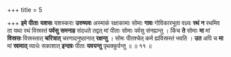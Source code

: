+++
title = 5

+++
**इमे** **पीताः** **यशसः** यशस्कराः **उरुष्यवः** अस्माकं रक्षाकामाः सोमाः **गावः** गोविकारभूता वध्र्यः **रथं** **न** रथमिव ता यथा रथं विस्रस्तं **पर्वसु** **समनाह** संदधते तद्वत् मां पीताः सोमाः पर्वसु संनह्यन्तु । किंच **ते** सोमाः **मा** मां **विस्रसः** विस्रस्तात् **चरित्रात्** चरणादनुष्ठानात् **रक्षन्तु** । सोमः पीतश्चेत् कर्म ह्यविस्रस्तं भवति । **उत** अपि च **मा** मां **स्रामात्** व्याधेः सकाशात् **इन्दवः** पीताः **यवयन्तु** पृथक्कुर्वन्तु ॥ ॥ ११ ॥